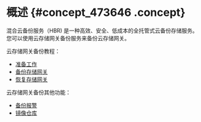 # 概述 {#concept_473646 .concept}

混合云备份服务（HBR\) 是一种高效、安全、低成本的全托管式云备份存储服务。您可以使用云存储网关备份服务来备份云存储网关。

云存储网关备份教程：

-   [准备工作](intl.zh-CN/云存储网关备份教程/准备工作.md#)
-   [备份存储网关](intl.zh-CN/云存储网关备份教程/备份云存储网关.md#)
-   [恢复存储网关](intl.zh-CN/云存储网关备份教程/恢复云存储网关.md#)

云存储网关备份其他功能：

-   [备份报警](intl.zh-CN/云存储网关备份教程/备份报警.md#)
-   [镜像仓库](intl.zh-CN/云存储网关备份教程/镜像仓库.md#)

